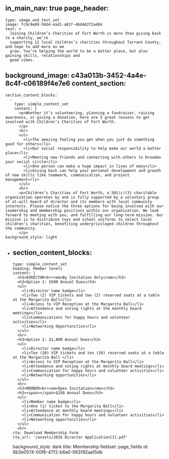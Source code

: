 in_main_nav: true
page_header:
  -
    type: image_and_text_set
    image: fc9c9e89-58d4-4ad1-a01f-46d462f2a404
    text: >
      Joining Children’s Charities of Fort Worth is more than giving back to a charity, we’re
      supporting 12 local children’s charities throughout Tarrant County, and hope to add more as we
      grow. You’re helping the world to be a better place, but also gaining skills, relationships and
      good vibes.
background_image: c43a013b-3452-4a4e-8c4f-c06189f4e7e6
content_section:
  -
    section_content_blocks:
      -
        type: simple_content_set
        content: |
          <p>Whether it’s volunteering, planning a fundraiser, raising awareness, or giving a donation, here are 5 great reasons to get involved with Children’s Charities of Fort Worth.
          </p>
          <hr>
          <ul>
          	<li>The amazing feeling you get when you just do something good for others</li>
          	<li>Our social responsibility to help make our world a better place</li>
          	<li>Meeting new friends and connecting with others to broaden your social circle</li>
          	<li>One person can make a huge impact in lives of many</li>
          	<li>Giving back can help your personal development and growth of new skills like teamwork, communication, and project management</li>
          </ul>
          <hr>
          <p>Children’s Charities of Fort Worth, a 501(c)(3) charitable organization operates by and is fully supported by a voluntary group of at-will board of director and its members with local community interests. Please notice the three options for being involved with our leadership and membership positions within our organization. We look forward to meeting with you, and fulfilling our long-term mission. Our mission is to distribute toys and school uniforms to select local children’s charities, benefiting underprivileged children throughout the community.
          </p>
    background_style: light
  -
    section_content_blocks:
      -
        type: simple_content_set
        heading: Member levels
        content: |
          <h3>DIRECTOR<br><em>By Invitation Only</em></h3>
          <h3>Option 1: $500 Annual Dues</h3>
          <ul>
          	<li>Director name badge</li>
          	<li>Two (2) VIP tickets and two (2) reserved seats at a table at the Margarita Ball</li>
          	<li>Access to VIP Reception at the Margarita Ball</li>
          	<li>Attendance and voting rights at the monthly board meetings</li>
          	<li>Communications for happy hours and volunteer activities</li>
          	<li>Networking Opportunities</li>
          </ul>
          <hr>
          <h3>Option 2: $1,000 Annual Dues</h3>
          <ul>
          	<li>Director name badge</li>
          	<li>Ten (10) VIP tickets and ten (10) reserved seats at a table at the Margarita Ball </li>
          	<li>Access to VIP Reception at the Margarita Ball</li>
          	<li>Attendance and voting rights at monthly board meetings</li>
          	<li>Communication for happy hours and volunteer activities</li>
          	<li>Networking opportunities</li>
          </ul>
          <hr>
          <h3>MEMBER<br><em>Open Invitation</em></h3>
          <h3><span></span>$250 Annual Dues</h3>
          <ul>
          	<li>Member name badge</li>
          	<li>One (1) ticket to the Margarita Ball</li>
          	<li>Attendance at monthly board meetings</li>
          	<li>Communication for happy hours and volunteer activities</li>
          	<li>Networking opportunities</li>
          </ul>
          <hr>
        cta: Download Membership Form
        cta_url: '/assets/2016 Director Application[1].pdf'
    background_style: dark
title: Membership
fieldset: page_fields
id: 6b3e0574-00f6-47f2-b6a0-063192aa15db
